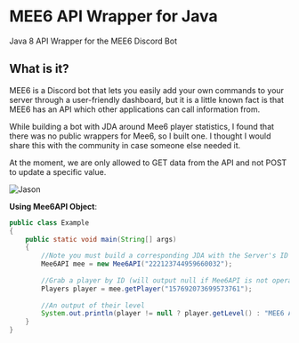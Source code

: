 # MEE6 API Wrapper for Java

Java 8 API Wrapper for the MEE6 Discord Bot

## What is it?
MEE6 is a Discord bot that lets you easily add your own commands to your server
through a user-friendly dashboard, but it is a little known fact is that MEE6 has an API which other applications can call information from.

While building a bot with JDA around Mee6 player statistics, I found that there was no public wrappers for Mee6, so I built one. I thought I would share this with the community in case someone else needed it.

At the moment, we are only allowed to GET data from the API and not POST to update a specific value.

![Jason](https://i.gyazo.com/53d14bf4550f2efd4f835f3bd4563292.png)

**Using Mee6API Object**:
```java
public class Example
{
    public static void main(String[] args)
    {
    	//Note you must build a corresponding JDA with the Server's ID
        Mee6API mee = new Mee6API("222123744959660032");
        
        //Grab a player by ID (will output null if Mee6API is not operational)
        Players player = mee.getPlayer("157692073699573761");
        
        //An output of their level
        System.out.println(player != null ? player.getLevel() : "MEE6 API has no record of this member");
    }
}
```
